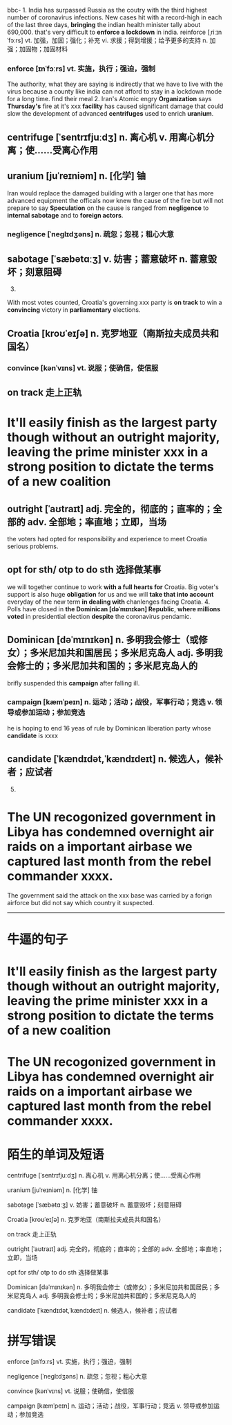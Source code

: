 bbc-
1.
India has surpassed Russia as the coutry with the third highest number of coronavirus infections.
New cases hit with a record-high in each of the last three days, **bringing** the indian health minister tally about 690,000.
that's very difficult to **enforce a lockdown** in india.
reinforce [ˌriːɪnˈfɔːrs]  vt. 加强，加固；强化；补充  vi. 求援；得到增援；给予更多的支持  n. 加强；加固物；加固材料
### enforce [ɪnˈfɔːrs]  vt. 实施，执行；强迫，强制
The authority, what they are saying is indirectly that we have to live with the virus because a county like india can not afford to stay in a lockdown mode for a long time.
find their meal
2.
Iran's Atomic engry **Organization** says **Thursday's** fire at it's xxx **facility** has caused significant damage that could slow the development of advanced **centrifuges** used to enrich **uranium**.
## centrifuge [ˈsentrɪfjuːdʒ] n. 离心机  v. 用离心机分离；使……受离心作用
## uranium [juˈreɪniəm]  n. [化学] 铀
Iran would replace the damaged building with a larger one that has more advanced equipment
the officals now knew the cause of the fire but will not prepare to say
**Speculation** on the cause is ranged from **negligence** to **internal sabotage** and to **foreign actors**.
### negligence [ˈneɡlɪdʒəns] n. 疏忽；忽视；粗心大意
## sabotage [ˈsæbətɑːʒ] v. 妨害；蓄意破坏  n. 蓄意毁坏；刻意阻碍
3.
With most votes counted, Croatia's governing xxx party is **on track** to win a **convincing** victory in **parliamentary** elections.
## Croatia [kroʊˈeɪʃə]  n. 克罗地亚（南斯拉夫成员共和国名）
### convince [kənˈvɪns] vt. 说服；使确信，使信服
## on track  走上正轨
# It'll easily finish as the largest party though without an **outright majority**, leaving the prime minister xxx in a **strong** position to **dictate** the terms of a new coalition
## outright [ˈaʊtraɪt] adj. 完全的，彻底的；直率的；全部的  adv. 全部地；率直地；立即，当场
the voters had opted for responsibility and experience to meet Croatia serious problems.
## opt for sth/ otp to do sth 选择做某事
we will together continue to work **with a full hearts for** Croatia.
Big voter's support is also huge **obligation** for us and we will **take that into account** everyday of the new term **in dealing with** chanlenges facing Croatia.
4.
Polls have closed in **the Dominican [dəˈmɪnɪkən] Republic**, **where millions voted** in presidential election **despite** the coronavirus pendamic.
## Dominican [dəˈmɪnɪkən]  n. 多明我会修士（或修女）；多米尼加共和国居民；多米尼克岛人  adj. 多明我会修士的；多米尼加共和国的；多米尼克岛人的
brifly suspended this **campaign** after falling ill.
### campaign [kæmˈpeɪn] n. 运动；活动；战役，军事行动；竞选  v. 领导或参加运动；参加竞选
he is hoping to end 16 yeas of rule by Dominican liberation party whose **candidate** is xxxx
## candidate [ˈkændɪdət,ˈkændɪdeɪt] n. 候选人，候补者；应试者
5.
# The UN recogonized government in Libya has **condemned** overnight **air raids** on a important **airbase we captured** last month from the rebel commander xxxx.
The government said the attack on the xxx base was carried by a forign airforce but did not say which country it suspected.

----------------------------------------------------------------------------------------------------

# 牛逼的句子

# It'll easily finish as the largest party though without an **outright majority**, leaving the prime minister xxx in a **strong** position to **dictate** the terms of a new coalition

# The UN recogonized government in Libya has **condemned** overnight **air raids** on a important **airbase we captured** last month from the rebel commander xxxx.

# 陌生的单词及短语

centrifuge [ˈsentrɪfjuːdʒ] n. 离心机  v. 用离心机分离；使……受离心作用

uranium [juˈreɪniəm]  n. [化学] 铀

sabotage [ˈsæbətɑːʒ] v. 妨害；蓄意破坏  n. 蓄意毁坏；刻意阻碍

Croatia [kroʊˈeɪʃə]  n. 克罗地亚（南斯拉夫成员共和国名）

on track  走上正轨

outright [ˈaʊtraɪt] adj. 完全的，彻底的；直率的；全部的  adv. 全部地；率直地；立即，当场

opt for sth/ otp to do sth 选择做某事

Dominican [dəˈmɪnɪkən]  n. 多明我会修士（或修女）；多米尼加共和国居民；多米尼克岛人  adj. 多明我会修士的；多米尼加共和国的；多米尼克岛人的

candidate [ˈkændɪdət,ˈkændɪdeɪt] n. 候选人，候补者；应试者

# 拼写错误

enforce [ɪnˈfɔːrs]  vt. 实施，执行；强迫，强制

negligence [ˈneɡlɪdʒəns] n. 疏忽；忽视；粗心大意

convince [kənˈvɪns] vt. 说服；使确信，使信服

campaign [kæmˈpeɪn] n. 运动；活动；战役，军事行动；竞选  v. 领导或参加运动；参加竞选
